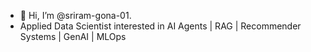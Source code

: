 - 👋 Hi, I’m @sriram-gona-01.
- Applied Data Scientist interested in AI Agents | RAG | Recommender Systems | GenAI | MLOps

<!---
sriram-gona-01/sriram-gona-01 is a ✨ special ✨ repository because its `README.md` (this file) appears on your GitHub profile.
You can click the Preview link to take a look at your changes.
--->

